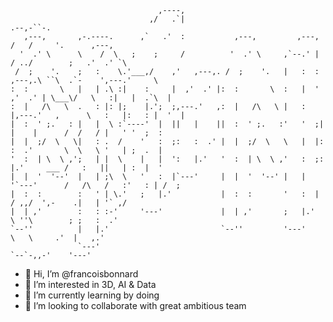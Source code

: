 ```
                                 ,----,                                                                     
                               ,/   .`|                                          .--,-``-.                  
   ,---,       ,-.----.      ,`   .'  :           ,---,         ,---,           /   /     '.      ,---,     
  '  .' \      \    /  \   ;    ;     /          '  .' \     ,`--.' |          / ../        ;   .'  .' `\   
 /  ;    '.    ;   :    \.'___,/    ,'   ,---,. /  ;    '.   |   :  :    ,---,.\ ``\  .`-    ',---.'     \  
:  :       \   |   | .\ :|    :     |  ,'  .' |:  :       \  :   |  '  ,'  .' | \___\/   \   :|   |  .`\  | 
:  |   /\   \  .   : |: |;    |.';  ;,---.'   ,:  |   /\   \ |   :  |,---.'   ,      \   :   |:   : |  '  | 
|  :  ' ;.   : |   |  \ :`----'  |  ||   |    ||  :  ' ;.   :'   '  ;|   |    |      /  /   / |   ' '  ;  : 
|  |  ;/  \   \|   : .  /    '   :  ;:   :  .' |  |  ;/  \   \   |  |:   :  .'       \  \   \ '   | ;  .  | 
'  :  | \  \ ,';   | |  \    |   |  ':   |.'   '  :  | \  \ ,'   :  ;:   |.'     ___ /   :   ||   | :  |  ' 
|  |  '  '--'  |   | ;\  \   '   :  |`---'     |  |  '  '--' |   |  '`---'      /   /\   /   :'   : | /  ;  
|  :  :        :   ' | \.'   ;   |.'           |  :  :       '   :  |          / ,,/  ',-    .|   | '` ,/   
|  | ,'        :   : :-'     '---'             |  | ,'       ;   |.'           \ ''\        ; ;   :  .'     
`--''          |   |.'                         `--''         '---'              \   \     .'  |   ,.'       
               `---'                                                             `--`-,,-'    '---'                                                                                                                                            
```

- 👋 Hi, I’m @francoisbonnard
- 👀 I’m interested in 3D, AI & Data
- 🌱 I’m currently learning by doing
- 💞️ I’m looking to collaborate with great ambitious team

<!---
francoisbonnard/francoisbonnard is a ✨ special ✨ repository because its `README.md` (this file) appears on your GitHub profile.
You can click the Preview link to take a look at your changes.
--->
